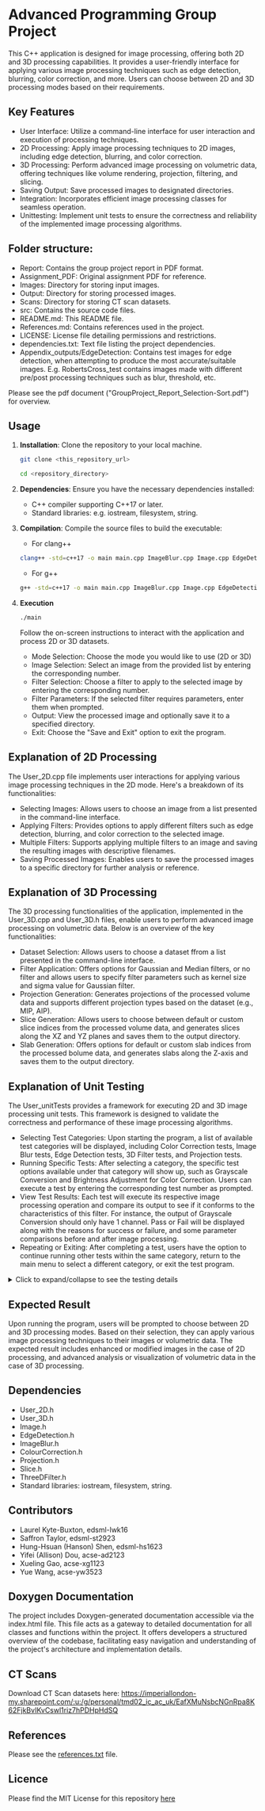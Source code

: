 # Advanced Programming Group Project
This C++ application is designed for image processing, offering both 2D and 3D processing capabilities. It provides a user-friendly interface for applying various image processing techniques such as edge detection, blurring, color correction, and more. Users can choose between 2D and 3D processing modes based on their requirements.

## Key Features

- User Interface: Utilize a command-line interface for user interaction and execution of processing techniques.
- 2D Processing: Apply image processing techniques to 2D images, including edge detection, blurring, and color correction.
- 3D Processing: Perform advanced image processing on volumetric data, offering techniques like volume rendering, projection, filtering, and slicing.
- Saving Output: Save processed images to designated directories.
- Integration: Incorporates efficient image processing classes for seamless operation.
- Unittesting: Implement unit tests to ensure the correctness and reliability of the implemented image processing algorithms.


## Folder structure:
- Report: Contains the group project report in PDF format.
- Assignment_PDF: Original assignment PDF for reference.
- Images: Directory for storing input images.
- Output: Directory for storing processed images.
- Scans: Directory for storing CT scan datasets.
- src: Contains the source code files.
- README.md: This README file.
- References.md: Contains references used in the project.
- LICENSE: License file detailing permissions and restrictions.
- dependencies.txt: Text file listing the project dependencies.
- Appendix_outputs/EdgeDetection: Contains test images for edge detection, when attempting to produce the most accurate/suitable images. E.g. RobertsCross_test contains images made with different pre/post processing techniques such as blur, threshold, etc.

Please see the pdf document ("GroupProject_Report_Selection-Sort.pdf") for overview.


## Usage

1. **Installation**: Clone the repository to your local machine.
    ```bash
    git clone <this_repository_url>
    ```

    ```bash
    cd <repository_directory>
    ```

2. **Dependencies**: Ensure you have the necessary dependencies installed:
    - C++ compiler supporting C++17 or later.
    - Standard libraries: e.g. iostream, filesystem, string.

3. **Compilation**: Compile the source files to build the executable:
    - For clang++
    ```bash
    clang++ -std=c++17 -o main main.cpp ImageBlur.cpp Image.cpp EdgeDetection.cpp ColourCorrection.cpp User_2D.cpp Projection.cpp Slice.cpp ThreeDFilter.cpp User_3D.cpp Volume.cpp User_unitTests.cpp ColourCorrectionTest.cpp EdgeDetectionTest.cpp ImageBlurTest.cpp ProjectionTest.cpp ThreeDFilterTest.cpp
    ```
    
    - For g++
    ```bash
    g++ -std=c++17 -o main main.cpp ImageBlur.cpp Image.cpp EdgeDetection.cpp ColourCorrection.cpp User_2D.cpp Projection.cpp Slice.cpp ThreeDFilter.cpp User_3D.cpp Volume.cpp User_unitTests.cpp ColourCorrectionTest.cpp EdgeDetectionTest.cpp ImageBlurTest.cpp ProjectionTest.cpp ThreeDFilterTest.cpp
    ```

4. **Execution**
    ```bash
    ./main
    ```
    Follow the on-screen instructions to interact with the application and process 2D or 3D datasets.
    - Mode Selection: Choose the mode you would like to use (2D or 3D)
    - Image Selection: Select an image from the provided list by entering the corresponding number.
    - Filter Selection: Choose a filter to apply to the selected image by entering the corresponding number.
    - Filter Parameters: If the selected filter requires parameters, enter them when prompted.
    - Output: View the processed image and optionally save it to a specified directory.
    - Exit: Choose the "Save and Exit" option to exit the program.


## Explanation of 2D Processing

The User_2D.cpp file implements user interactions for applying various image processing techniques in the 2D mode. Here's a breakdown of its functionalities:

- Selecting Images: Allows users to choose an image from a list presented in the command-line interface.
- Applying Filters: Provides options to apply different filters such as edge detection, blurring, and color correction to the selected image.
- Multiple Filters: Supports applying multiple filters to an image and saving the resulting images with descriptive filenames.
- Saving Processed Images: Enables users to save the processed images to a specific directory for further analysis or reference.


## Explanation of 3D Processing

The 3D processing functionalities of the application, implemented in the User_3D.cpp and User_3D.h files, enable users to perform advanced image processing on volumetric data. Below is an overview of the key functionalities:

- Dataset Selection: Allows users to choose a dataset ffrom a list presented in the command-line interface.
- Filter Application: Offers options for Gaussian and Median filters, or no filter and allows users to specify filter parameters such as kernel size and sigma value for Gaussian filter.
- Projection Generation: Generates projections of the processed volume data and supports different projection types based on the dataset (e.g., MIP, AIP).
- Slice Generation: Allows users to choose between default or custom slice indices from the processed volume data, and generates slices along the XZ and YZ planes and saves them to the output directory.
- Slab Generation: Offers options for default or custom slab indices from the processed bolume data, and generates slabs along the Z-axis and saves them to the output directory.


## Explanation of Unit Testing
The User_unitTests provides a framework for executing 2D and 3D image processing unit tests. This framework is designed to validate the correctness and performance of these image processing algorithms.

- Selecting Test Categories: Upon starting the program, a list of available test categories will be displayed, including Color Correction tests, Image Blur tests, Edge Detection tests, 3D Filter tests, and Projection tests.
- Running Specific Tests: After selecting a category, the specific test options available under that category will show up, such as Grayscale Conversion and Brightness Adjustment for Color Correction. Users can execute a test by entering the corresponding test number as prompted.
- View Test Results: Each test will execute its respective image processing operation and compare its output to see if it conforms to the characteristics of this filter. For instance, the output of Grayscale Conversion should only have 1 channel. Pass or Fail will be displayed along with the reasons for success or failure, and some parameter comparisons before and after image processing.
- Repeating or Exiting: After completing a test, users have the option to continue running other tests within the same category, return to the main menu to select a different category, or exit the test program.

<details>
  <summary>Click to expand/collapse to see the testing details</summary>

  ## Unit Testing Detail

  - Colour Correction Tests: For grayscale conversion, it verifies the image has been transformed to grayscale by checking for a single channel. Brightness adjustment is assessed by comparing the average brightness before and after the adjustment, expecting an increase. Histogram equalization's success is measured by an expanded intensity distribution, indicated by a greater standard deviation in the histogram. Thresholding tests ensure the image is properly segmented into binary format, with pixels being either black or white. Salt and pepper noise addition is evaluated by the expected increase in black and white pixels, ensuring the noise is accurately applied.
  
  - Image Blur Tests: For the Median Blur test, the test initially calculates the original noise level of the image by counting pixels at the extremes of the intensity spectrum. After applying the median blur filter to an image with 15% salt and pepper noise (renowned for its ability to reduce such noise), the test recalculates the noise level. A successful reduction of noise by 15% confirms the effectiveness of the filter. The Box Blur  test and Gaussian Blur test both start by calculating the standard deviation of the original image to establish a baseline for image contrast and sharpness. After the application of each blur filter, a new standard deviation is calculated. The expectation for a successful test is a lower standard deviation in the blurred image compared to the original, indicating the image has become smoother. This demonstrates the blur filters' capacity to soften the image, reduce details, and noise.

  - Edge Detection Tests: Each test applies its respective filter to an image and then evaluates the result by calculating the average gradient magnitude before and after the application, as color value changes between pixels will sharply increase after edge enhancement. A successful edge detection algorithm will increase the image's average gradient magnitude, indicating that the edges within the image have been enhanced and made more distinguishable.

  - 3D Filter Tests:  Gaussian Blur test applies a Gaussian blur with a specified kernel size and sigma value to the volume. The Gaussian blur is known for its ability to smooth features while preserving edges by giving more weight to the pixels closest to the center of the kernel. The test checks if the standard deviation of the volume's intensity values decreases, which would indicate the blur's effectiveness in smoothing the volume and reducing noise.  Median Blur test Implements a Median blur, which replaces each pixel with the median intensity value from its neighboring pixels within a defined kernel size. This filter is particularly effective against salt and pepper noise and does not assume a normal distribution of intensity values, making it robust for various applications. The test validates the filter's performance by observing a decrease in the standard deviation of the volume's intensity values, demonstrating its capability to reduce noise and smooth the data.

  - Projection Tests:  
    - For the MIP test, it applies the MIP method to a volume, creating an image where each pixel represents the maximum intensity encountered along a particular line of sight through the volume. The test verifies this by comparing the intensity of each pixel in the output image with the maximum intensity found across the corresponding z-stack in the volume data. If the intensities match, the test confirms the MIP projection's accuracy.

    - The MINIP test similarly projects the volume into a 2D image, but instead focuses on capturing the minimum intensity value found along each line of sight. This projection is particularly useful for highlighting darker features within a volume. The test checks if the output image's pixel intensities correctly represent the minimum intensity values from the volume, ensuring the MINIP projection is correctly implemented.

    - For the AIP test, the method computes an average intensity projection, which averages the intensity values encountered along each line of sight through the volume. This technique provides a more comprehensive view of the volume's internal structures. The test evaluates the accuracy of the AIP by comparing the output image's pixel intensities against the expected average intensities calculated from the volume data. A match confirms the AIP's effectiveness.think you will need to build 
</details>


## Expected Result

Upon running the program, users will be prompted to choose between 2D and 3D processing modes. Based on their selection, they can apply various image processing techniques to their images or volumetric data. The expected result includes enhanced or modified images in the case of 2D processing, and advanced analysis or visualization of volumetric data in the case of 3D processing.


## Dependencies

- User_2D.h
- User_3D.h
- Image.h
- EdgeDetection.h
- ImageBlur.h
- ColourCorrection.h
- Projection.h
- Slice.h
- ThreeDFilter.h
- Standard libraries: iostream, filesystem, string.


## Contributors

- Laurel Kyte-Buxton, edsml-lwk16
- Saffron Taylor, edsml-st2923
- Hung-Hsuan (Hanson) Shen, edsml-hs1623
- Yifei (Allison) Dou, acse-ad2123
- Xueling Gao, acse-xg1123
- Yue Wang, acse-yw3523


## Doxygen Documentation
The project includes Doxygen-generated documentation accessible via the index.html file. This file acts as a gateway to detailed documentation for all classes and functions within the project. It offers developers a structured overview of the codebase, facilitating easy navigation and understanding of the project's architecture and implementation details.


## CT Scans
Download CT Scan datasets here:
https://imperiallondon-my.sharepoint.com/:u:/g/personal/tmd02_ic_ac_uk/EafXMuNsbcNGnRpa8K62FjkBvIKvCswl1riz7hPDHpHdSQ


## References
Please see the [references.txt](https://github.com/ese-msc-2023/advanced-programming-group-selection-sort/blob/2D_Hanson/References.md) file.

## Licence
Please find the MIT License for this repository [here](https://github.com/ese-msc-2023/advanced-programming-group-selection-sort/blob/Final_Merge/LICENCE)